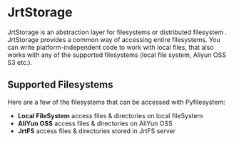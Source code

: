 # JrtStorage
JrtStorage is an abstraction layer for filesystems or distributed filesystem . JrtStorage provides a common way of accessing entire filesystems. You can write platform-independent code to work with local files, that also works with any of the supported filesystems (local file system, Aliyun OSS S3 etc.).


Supported Filesystems
---------------------

Here are a few of the filesystems that can be accessed with Pyfilesystem:

* **Local FileSystem** access files & directories on local fileSystem
* **AliYun OSS** access files & directories on AliYun OSS
* **JrtFS** access files & directories stored in JrtFS server


